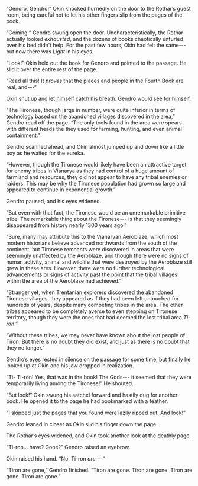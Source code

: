“Gendro, Gendro!” Okin knocked hurriedly on the door to the Rothar’s guest room, being careful not to let his other fingers slip from the pages of the book.

“Coming!” Gendro swung open the door. Uncharacteristically, the Rothar actually looked *exhausted*, and the dozens of books chaotically unfurled over his bed didn’t help. For the past few hours, Okin had felt the same--- but now there was *Light* in his eyes.

“Look!” Okin held out the book for Gendro and pointed to the passage. He slid it over the entire rest of the page. 

“Read all this! It *proves* that the places and people in the Fourth Book are real, and---“

Okin shut up and let himself catch his breath. Gendro would see for himself.

“The Tironese, though large in number, were quite inferior in terms of technology based on the abandoned villages discovered in the area,” Gendro read off the page. “The only tools found in the area were spears with different heads the they used for farming, hunting, and even animal containment.”

Gendro scanned ahead, and Okin almost jumped up and down like a little boy as he waited for the eureka.

“However, though the Tironese would likely have been an attractive target for enemy tribes in Vianarya as they had control of a huge amount of farmland and resources, they did not appear to have any tribal enemies or raiders. This may be why the Tironese population had grown so large and appeared to continue in exponential growth.”

Gendro paused, and his eyes widened.

“But even with that fact, the Tironese would be an unremarkable primitive tribe. The remarkable thing about the Tironese--- is that they seemingly disappeared from history nearly 1300 years ago.”

“Sure, many may attribute this to the Vianaryan Aeroblaze, which most modern historians believe advanced northwards from the south of the continent, but Tironese remnants were discovered in areas that were seemingly unaffected by the Aeroblaze, and though there were no signs of human activity, animal and wildlife that were destroyed by the Aeroblaze still grew in these ares. However, there were no further technological advancements or signs of activity past the point that the tribal villages within the area of the Aeroblaze had achieved.”

“Stranger yet, when Trentanian explorers discovered the abandoned Tironese villages, they appeared as if they had been left untouched for hundreds of years, despite many competing tribes in the area. The other tribes appeared to be completely averse to even stepping on Tironese territory, though they were the ones that had deemed the lost tribal area *Ti-ron*.”

“Without these tribes, we may never have known about the lost people of Tiron. But there is no doubt they did exist, and just as there is no doubt that they no longer.”

Gendro’s eyes rested in silence on the passage for some time, but finally he looked up at Okin and his jaw dropped in realization. 

“Ti- Ti-ron! Yes, that was in the book! The Gods--- it seemed that they were temporarily living among the Tironese!” He shouted.

“But look!” Okin swung his satchel forward and hastily dug for another book. He opened it to the page he had bookmarked with a feather.

“I skipped just the pages that you found were lazily ripped out. And look!”

Gendro leaned in closer as Okin slid his finger down the page. 

The Rothar’s eyes widened, and Okin took another look at the deathly page.

“Ti-ron... have? Gone?” Gendro raised an eyebrow.

Okin raised his hand. “No, Ti-ron *are*---“

“Tiron are gone,” Gendro finished. “Tiron are gone. Tiron are gone. Tiron are gone. Tiron are gone.”





